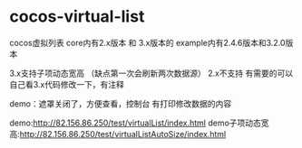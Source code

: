 # cocos-virtual-list

cocos虚拟列表 
core内有2.x版本 和 3.x版本的
example内有2.4.6版本和3.2.0版本

3.x支持子项动态宽高 （缺点第一次会刷新两次数据源）
2.x不支持 有需要的可以自己看3.x代码修改一下，有注释

demo：遮罩关闭了，方便查看，控制台 有打印修改数据的内容

demo:http://82.156.86.250/test/virtualList/index.html
demo子项动态宽高:http://82.156.86.250/test/virtualListAutoSize/index.html

